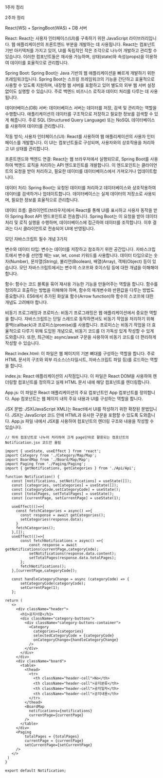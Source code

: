  1주차 정리<br>

 2주차 정리<br>
<p>React(WS) + SpringBoot(WAS) + DB 서버</p>
React: React는 사용자 인터페이스(UI)를 구축하기 위한 JavaScript 라이브러리입니다. 웹 애플리케이션의 프론트엔드 부분을 개발하는 데 사용됩니다. 
       React는 컴포넌트 기반 아키텍처를 가지고 있어, UI를 독립적인 작은 조각으로 나누어 개발하고 관리할 수 있습니다. 
       이러한 컴포넌트들은 재사용 가능하며, 상태(state)와 속성(props)을 이용하여 데이터를 효율적으로 관리합니다.

Spring Boot: Spring Boot는 Java 기반의 웹 애플리케이션을 빠르게 개발하기 위한 프레임워크입니다. Spring Boot는 스프링 프레임워크의 기능을 간단하고 효율적으로 사용할 수 있도록 지원하며, 
             내장형 웹 서버를 포함하고 있어 별도의 외부 웹 서버 설정 없이도 실행할 수 있습니다. 주로 백엔드 비즈니스 로직과 데이터 처리를 다루는 데 사용됩니다.

데이터베이스(DB) 서버: 데이터베이스 서버는 데이터를 저장, 검색 및 관리하는 역할을 수행합니다. 애플리케이션의 데이터를 구조적으로 저장하고 필요한 정보를 검색할 수 있게 해줍니다. 
                   주로 SQL (Structured Query Language) 또는 NoSQL 데이터베이스를 사용하여 데이터를 관리합니다.
                   
<p3>작동 방식</p3>;
사용자 인터페이스(UI): React를 사용하여 웹 애플리케이션의 사용자 인터페이스를 개발합니다. 이 UI는 컴포넌트들로 구성되며, 사용자와의 상호작용을 처리하고 UI 상태를 관리합니다.

프론트엔드와 백엔드 연결: React는 웹 브라우저에서 실행되므로, Spring Boot를 사용하여 백엔드 로직을 처리하는 API 엔드포인트를 개발합니다. 
                    이 엔드포인트는 클라이언트의 요청을 받아 처리하고, 필요한 데이터를 데이터베이스에서 가져오거나 업데이트합니다.

데이터 처리: Spring Boot는 요청된 데이터를 처리하고 데이터베이스와 상호작용하여 데이터를 검색하거나 업데이트합니다. 데이터베이스는 실제 데이터의 저장소로 사용되며, 필요한 정보를 효율적으로 관리합니다.

데이터 흐름: 클라이언트(브라우저)에서 React를 통해 UI를 표시하고 사용자 동작을 받아 Spring Boot API 엔드포인트로 전송합니다. 
          Spring Boot는 이 요청을 받아 데이터 처리 및 로직 실행을 수행하며, 데이터베이스에 접근하여 데이터를 조작합니다. 이후 결과는 다시 클라이언트로 전송되어 UI에 반영됩니다.

<p>모던 자바스크립트 필수 개념 3가지</p>
변수와 데이터 타입: 변수는 데이터를 저장하고 참조하기 위한 공간입니다. 자바스크립트에서 변수를 선언할 때는 var, let, const 키워드를 사용합니다. 
                데이터 타입으로는 숫자(Number), 문자열(String), 불리언(Boolean), 배열(Array), 객체(Object) 등이 있습니다. 
                모던 자바스크립트에서는 변수의 스코프와 호이스팅 등에 대한 개념을 이해해야 합니다.

함수: 함수는 코드 블록을 묶어 재사용 가능한 기능을 만들어주는 역할을 합니다. 함수를 정의하고 호출하는 방법을 이해해야 하며, 함수의 매개변수와 반환값을 다루는 방법도 중요합니다. 
     ES6에서 추가된 화살표 함수(Arrow function)와 함수의 스코프에 대한 개념도 고려해야 합니다.

비동기 프로그래밍과 프로미스: 비동기 프로그래밍은 웹 애플리케이션에서 중요한 역할을 합니다. 자바스크립트는 단일 스레드로 동작하면서도 비동기 작업을 처리하기 위해 콜백(callback)과 프로미스(promise)를 사용합니다. 
                       프로미스는 비동기 작업을 더 효율적으로 다루기 위해 도입된 개념으로, 비동기 코드를 더 가독성 있게 작성할 수 있게 도와줍니다. 
                       또한, 최근에는 async/await 구문을 사용하여 비동기 코드를 더 편리하게 작성할 수 있습니다.


React
index.html: 이 파일은 웹 페이지의 기본 뼈대를 구성하는 역할을 합니다. 주로 HTML 문서의 구조와 외부 리소스(스타일시트, 자바스크립트 파일 등)를 로드하는 역할을 합니다.

index.js: React 애플리케이션의 시작점입니다. 이 파일은 React DOM을 사용하여 렌더링할 컴포넌트를 정의하고 실제 HTML 문서 내에 해당 컴포넌트를 렌더링합니다.

App.js: 이 파일은 React 애플리케이션의 주요 컴포넌트인 App 컴포넌트를 정의합니다. App 컴포넌트는 웹 페이지 내의 주요 내용과 UI를 구성하는 역할을 합니다.

JSX 문법: JSX(JavaScript XML)는 React에서 UI를 작성하기 위한 확장된 문법입니다. JSX는 JavaScript 코드 안에 HTML과 유사한 구문을 포함할 수 있도록 도와줍니다. 
         App.js 파일 내에서 JSX를 사용하여 컴포넌트의 렌더링 구조와 내용을 작성할 수 있습니다.

 
 ```
// 하위 컴포넌트로 나누어 처리하여 크게 page단위로 활용되는 컴포넌트의 Notification.jsx 코드만 올림

import { useState, useEffect } from 'react';
import Category from './Category/Map/Map'; 
import BoardMap from './Board/Map/Map';
import Paging from './Paging/Paging';
import { getNotifications, getCategories } from './Api/Api';

function Notification() {
    const [notifications, setNotifications] = useState([]);
    const [categories, setCategories] = useState([]);
    const [categoryCode,setCategoryCode] = useState();
    const [totalPages, setTotalPages] = useState();
    const [currentPage, setCurrentPage] = useState(1);
    
    useEffect(()=>{
      const fetchCategories = async() =>{
        const response = await getCategories();
        setCategories(response.data);
      }
      fetchCategories();
    },[]);
    useEffect(()=>{
        const fetchNotifications = async() =>{
            const response = await getNotifications(currentPage,categoryCode);
            setNotifications(response.data.content);
            setTotalPages(response.data.totalPages);
        };
        fetchNotifications();
    },[currentPage,categoryCode]);

    const handleCategoryChange = async (categoryCode) => {
        setCategoryCode(categoryCode);
        setCurrentPage(1);
    };
    
return (
    <>
      <div className="header">
        <h1>공지사항</h1>
        <div className="category-buttons">
          <div className="category-buttons-container">
            <Category 
              categories={categories}
              selectedCategoryCode = {categoryCode}
              onCategoryChange={handleCategoryChange}
            />
          </div>
        </div>
      </div>
      <div className="board">
        <table>
          <thead>
            <tr>
              <th className="header-cell">No</th>
              <th className="header-cell">공지분류</th>
              <th className="header-cell">공지일자</th>
              <th className="header-cell">공지내용</th>
            </tr>
          </thead>
          <BoardMap 
            notifications={notifications} 
            currentPage={currentPage}
          />
        </table>
      </div>
      <Paging 
          totalPages = {totalPages} 
          currentPage = {currentPage} 
          setCurrentPage={setCurrentPage}
      />
    </>
  )
}

export default Notification;
```

